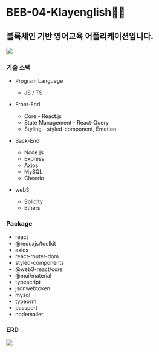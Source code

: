 # BEB-04-Klayenglish👨‍💼

## 블록체인 기반 영어교육 어플리케이션입니다.

<img src="https://velog.velcdn.com/images/ge5rg2/post/1a085b85-c200-4674-a6b5-ab6432d1d79e/image.png" />

###  기술 스택
- Program Languege

  - JS / TS

- Front-End

   - Core - React.js
   - State Management - React-Query
   - Styling - styled-component, Emotion

- Back-End

   - Node.js
   - Express
   - Axios
   - MySQL
   - Cheerio


- web3

  - Solidity
  - Ethers

###  Package
- react
- @reduxjs/toolkit
- axios
- react-router-dom
- styled-components
- @web3-react/core
- @mui/material
- typescript
- jsonwebtoken
- mysql
- typeorm
- passport
- nodemailer

### ERD
<img src="https://velog.velcdn.com/images/ge5rg2/post/9f792d2f-d2c9-478c-a21b-fef36139449d/image.png" />

